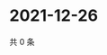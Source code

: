 # 2021-12-26

共 0 条

<!-- BEGIN WEIBO -->
<!-- 最后更新时间 Sun Dec 26 2021 02:13:41 GMT+0800 (China Standard Time) -->

<!-- END WEIBO -->
